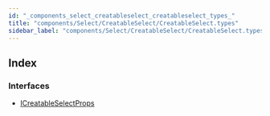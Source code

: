 ```yaml
---
id: "_components_select_creatableselect_creatableselect_types_"
title: "components/Select/CreatableSelect/CreatableSelect.types"
sidebar_label: "components/Select/CreatableSelect/CreatableSelect.types"
---
```


## Index

### Interfaces

* [ICreatableSelectProps](../interfaces/_components_select_creatableselect_creatableselect_types_.icreatableselectprops.md)
